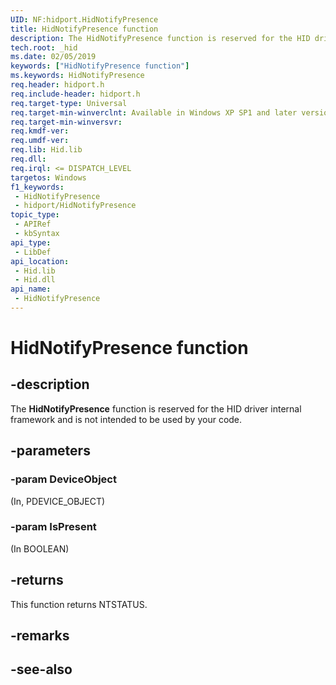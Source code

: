 ```yaml
---
UID: NF:hidport.HidNotifyPresence
title: HidNotifyPresence function
description: The HidNotifyPresence function is reserved for the HID driver internal framework
tech.root: _hid
ms.date: 02/05/2019
keywords: ["HidNotifyPresence function"]
ms.keywords: HidNotifyPresence
req.header: hidport.h
req.include-header: hidport.h
req.target-type: Universal
req.target-min-winverclnt: Available in Windows XP SP1 and later versions of Windows.
req.target-min-winversvr: 
req.kmdf-ver: 
req.umdf-ver: 
req.lib: Hid.lib
req.dll: 
req.irql: <= DISPATCH_LEVEL
targetos: Windows
f1_keywords:
 - HidNotifyPresence
 - hidport/HidNotifyPresence
topic_type:
 - APIRef
 - kbSyntax
api_type:
 - LibDef
api_location:
 - Hid.lib
 - Hid.dll
api_name:
 - HidNotifyPresence
---
```


# HidNotifyPresence function


## -description

The **HidNotifyPresence** function is reserved for the HID driver internal framework and is not intended to be used by your code.

## -parameters

### -param DeviceObject

(In, PDEVICE_OBJECT)

### -param IsPresent

(In BOOLEAN)

## -returns

This function returns NTSTATUS.

## -remarks

## -see-also

